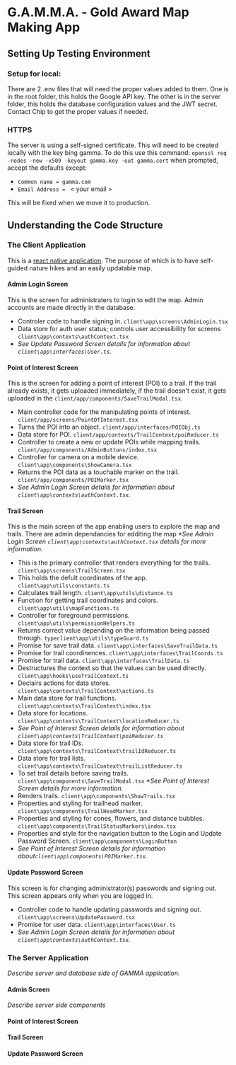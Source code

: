 # G.A.M.M.A. - Gold Award Map Making App

## Setting Up Testing Environment

### Setup for local:

There are 2 .env files that will need the proper values added to them. One is in the root folder, this holds the Google API key. The other is in the server folder, this holds the database configuration values and the JWT secret. Contact Chip to get the proper values if needed.

### HTTPS

The server is using a self-signed certificate. This will need to be created locally with the key bing gamma. To do this use this command:
`openssl req -nodes -new -x509 -keyout gamma.key -out gamma.cert`
when prompted, accept the defaults except:

- `Common name = gamma.com`
- `Email Address = ` < your email >

This will be fixed when we move it to production.

## Understanding the Code Structure

### The Client Application

This is a [react native application](https://reactnative.dev/). The purpose of which is to have self-guided nature hikes and an easily updatable map.

#### Admin Login Screen

This is the screen for administraters to login to edit the map. Admin accounts are made directly in the database.

- Controler code to handle signing in. `client\app\screens\AdminLogin.tsx`
- Data store for auth user status; controls user accessibility for screens `client\app\contexts\authContext.tsx` 
- _See Update Password Screen details for information about `client\app\interfaces\User.ts`._

#### Point of Interest Screen

This is the screen for adding a point of interest (POI) to a trail.
If the trail already exists, it gets uploaded immediately, if the trail doesn't exist,
it gets uploaded in the `client/app/components/SaveTrailModal.tsx`.

- Main controller code for the manipulating points of interest. `client/app/screens/PointOfInterest.tsx`
- Turns the POI into an object. `client/app/interfaces/POIObj.ts`
- Data store for POI. `client/app/contexts/TrailContext/poiReducer.ts`
- Controller to create a new or update POIs while mapping trails. `client/app/components/AdminButtons/index.tsx`
- Controller for camera on a mobile device. `client\app\components\ShowCamera.tsx`
- Returns the POI data as a touchable marker on the trail. `client/app/components/POIMarker.tsx`
- _See Admin Login Screen details for information about `client\app\contexts\authContext.tsx`._

#### Trail Screen

This is the main screen of the app enabling users to explore the map and trails. 
There are admin dependancies for edditing the map  _*See Admin Login Screen `client\app\contexts\authContext.tsx` details for more information._

- This is the primary controller that renders everything for the trails. `client\app\screens\TrailScreen.tsx`
- This holds the defult coordinates of the app. `client\app\utils\constants.ts`
- Calculates trail length. `client\app\utils\distance.ts`
- Function for getting trail coordinates and colors. `client\app\utils\mapFunctions.ts`
- Controller for foreground permissions. `client\app\utils\permissionHelpers.ts`
- Returns correct value depending on the information being passed through. `typeclient\app\utils\typeGuard.ts`
- Promise for save trail data. `client\app\interfaces\SaveTrailData.ts`
- Promise for trail coordinences. `client\app\interfaces\TrailCoords.ts`
- Promise for trail data. `client\app\interfaces\TrailData.ts`
- Destructures the context so that the values can be used directly. `client\app\hooks\useTrailContext.ts`
- Declairs actions for data stores. `client\app\contexts\TrailContext\actions.ts`
- Main data store for trail functions. `client\app\contexts\TrailContext\index.tsx`
- Data store for locations. `client\app\contexts\TrailContext\locationReducer.ts`
- _See Point of Interest Screen details for information about `client\app\contexts\TrailContext\poiReducer.ts`_
- Data store for trail IDs. `client\app\contexts\TrailContext\trailIdReducer.ts`
- Data store for trail lists. `client\app\contexts\TrailContext\trailListReducer.ts`
- To set trail details before saving trails. `client\app\components\SaveTrailModal.tsx`
 _*See Point of Interest Screen details for more information._
- Renders trails. `client\app\components\ShowTrails.tsx`
- Properties and styling for trailhead marker. `client\app\components\TrailHeadMarker.tsx`
- Properties and styling for cones, flowers, and distance bubbles. `client\app\components\TrailStatusMarkers\index.tsx`
- Properties and style for the navigation button to the Login and Update Password Screen. `client\app\components\LoginButton`
- _See Point of Interest Screen details for information about`client\app\components\POIMarker.tsx`._

#### Update Password Screen

This screen is for changing administrator(s) passwords and signing out.
This screen appears only when you are logged in.

- Controller code to handle updating passwords and signing out. `client\app\screens\UpdatePassword.tsx`
- Promise for user data. `client\app\interfaces\User.ts`
- _See Admin Login Screen details for information about `client\app\contexts\authContext.tsx`._

### The Server Application

_Describe server and database side of GAMMA application._

#### Admin Screen

_Describe server side components_

#### Point of Interest Screen
#### Trail Screen
#### Update Password Screen